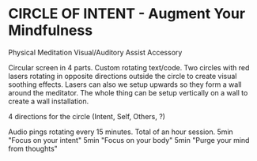 # CIRCLE OF INTENT - Augment Your Mindfulness
Physical Meditation Visual/Auditory Assist Accessory

Circular screen in 4 parts. Custom rotating text/code.
Two circles with red lasers rotating in opposite directions outside the circle to create visual soothing effects.
Lasers can also we setup upwards so they form a wall around the meditator. The whole thing can be setup vertically on a wall to create a wall installation.

4 directions for the circle (Intent, Self, Others, ?)

Audio pings rotating every 15 minutes. Total of an hour session.
5min "Focus on your intent"
5min "Focus on your body"
5min "Purge your mind from thoughts"
